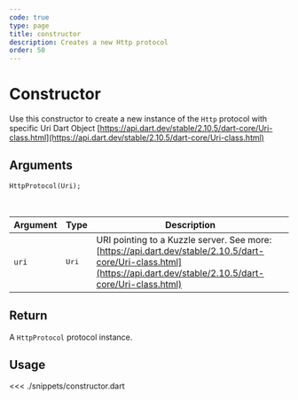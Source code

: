 ```yaml
---
code: true
type: page
title: constructor
description: Creates a new Http protocol
order: 50
---
```


# Constructor

Use this constructor to create a new instance of the `Http` protocol with specific Uri Dart Object [https://api.dart.dev/stable/2.10.5/dart-core/Uri-class.html](https://api.dart.dev/stable/2.10.5/dart-core/Uri-class.html)

## Arguments

```dart
HttpProtocol(Uri);
```

<br/>

| Argument  | Type              | Description                  |
| --------- | ----------------- | ---------------------------- |
| `uri`    | <pre>Uri</pre> | URI pointing to a Kuzzle server. See more: [https://api.dart.dev/stable/2.10.5/dart-core/Uri-class.html](https://api.dart.dev/stable/2.10.5/dart-core/Uri-class.html) |


## Return

A `HttpProtocol` protocol instance.

## Usage

<<< ./snippets/constructor.dart
